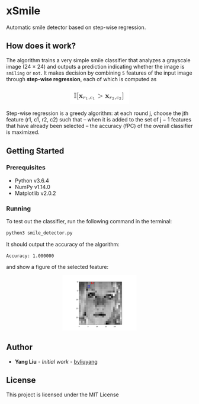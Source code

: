 # xSmile

Automatic smile detector based on step-wise regression.

## How does it work?
The algorithm trains a very simple smile classifier that analyzes a grayscale image (24 × 24) and outputs a prediction indicating whether the image is `smiling` or `not`. It makes decision by combining `5` features of the input image through **step-wise regression**, each of which is computed as 

<div align="center">
	<img width="160" src ="formula.png"/>
</div>

Step-wise regression is a greedy algorithm: at each round j, choose the jth feature (r1, c1, r2, c2) such that – when it is added to the set of j − 1 features that have already been selected – the accuracy (fPC) of the overall classifier is maximized. 

## Getting Started

### Prerequisites
- Python v3.6.4
- NumPy v1.14.0
- Matplotlib v2.0.2

### Running

To test out the classifier, run the following command in the terminal:

```bash
python3 smile_detector.py
```

It should output the accuracy of the algorithm:

```
Accuracy: 1.000000
```

and show a figure of the selected feature:

<div align="center">
	<img width="200" src ="example_feature_1.png"/>
</div>

## Author

- **Yang Liu** - *Initial work* - [byliuyang](https://github.com/byliuyang)

## License
This project is licensed under the MIT License